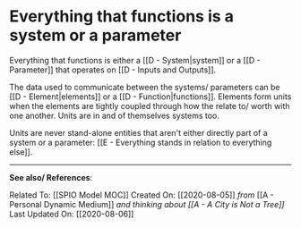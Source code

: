 # Everything that functions is a system or a parameter

Everything that functions is either a [[D - System|system]] or a [[D - Parameter]] that operates on [[D - Inputs and Outputs]].

The data used to communicate between the systems/ parameters can be [[D - Element|elements]] or a [[D - Function|functions]]. Elements form units when the elements are tightly coupled through how the relate to/ worth with one another. Units are in and of themselves systems too. 

Units are never stand-alone entities that aren't either directly part of a system or a parameter: [[E - Everything stands in relation to everything else]].


---
**See also/ References**:

Related To: [[SPIO Model MOC]]
Created On: [[2020-08-05]] *from* [[A - Personal Dynamic Medium]] *and thinking about [[A - A City is Not a Tree]]*
Last Updated On: [[2020-08-06]]